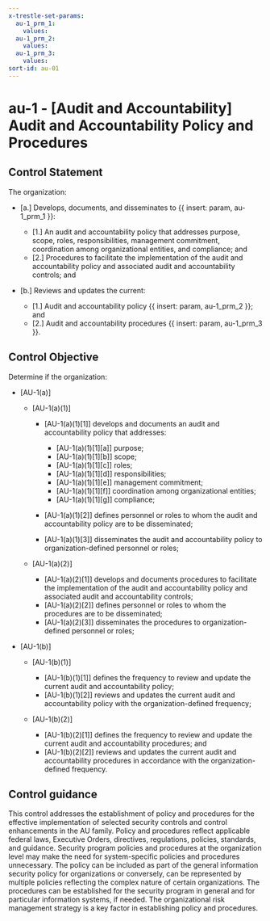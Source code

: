 ```yaml
---
x-trestle-set-params:
  au-1_prm_1:
    values:
  au-1_prm_2:
    values:
  au-1_prm_3:
    values:
sort-id: au-01
---
```


# au-1 - \[Audit and Accountability\] Audit and Accountability Policy and Procedures

## Control Statement

The organization:

- \[a.\] Develops, documents, and disseminates to {{ insert: param, au-1_prm_1 }}:

  - \[1.\] An audit and accountability policy that addresses purpose, scope, roles, responsibilities, management commitment, coordination among organizational entities, and compliance; and
  - \[2.\] Procedures to facilitate the implementation of the audit and accountability policy and associated audit and accountability controls; and

- \[b.\] Reviews and updates the current:

  - \[1.\] Audit and accountability policy {{ insert: param, au-1_prm_2 }}; and
  - \[2.\] Audit and accountability procedures {{ insert: param, au-1_prm_3 }}.

## Control Objective

Determine if the organization:

- \[AU-1(a)\]

  - \[AU-1(a)(1)\]

    - \[AU-1(a)(1)[1]\] develops and documents an audit and accountability policy that addresses:

      - \[AU-1(a)(1)[1][a]\] purpose;
      - \[AU-1(a)(1)[1][b]\] scope;
      - \[AU-1(a)(1)[1][c]\] roles;
      - \[AU-1(a)(1)[1][d]\] responsibilities;
      - \[AU-1(a)(1)[1][e]\] management commitment;
      - \[AU-1(a)(1)[1][f]\] coordination among organizational entities;
      - \[AU-1(a)(1)[1][g]\] compliance;

    - \[AU-1(a)(1)[2]\] defines personnel or roles to whom the audit and accountability policy are to be disseminated;
    - \[AU-1(a)(1)[3]\] disseminates the audit and accountability policy to organization-defined personnel or roles;

  - \[AU-1(a)(2)\]

    - \[AU-1(a)(2)[1]\] develops and documents procedures to facilitate the implementation of the audit and accountability policy and associated audit and accountability controls;
    - \[AU-1(a)(2)[2]\] defines personnel or roles to whom the procedures are to be disseminated;
    - \[AU-1(a)(2)[3]\] disseminates the procedures to organization-defined personnel or roles;

- \[AU-1(b)\]

  - \[AU-1(b)(1)\]

    - \[AU-1(b)(1)[1]\] defines the frequency to review and update the current audit and accountability policy;
    - \[AU-1(b)(1)[2]\] reviews and updates the current audit and accountability policy with the organization-defined frequency;

  - \[AU-1(b)(2)\]

    - \[AU-1(b)(2)[1]\] defines the frequency to review and update the current audit and accountability procedures; and
    - \[AU-1(b)(2)[2]\] reviews and updates the current audit and accountability procedures in accordance with the organization-defined frequency.

## Control guidance

This control addresses the establishment of policy and procedures for the effective implementation of selected security controls and control enhancements in the AU family. Policy and procedures reflect applicable federal laws, Executive Orders, directives, regulations, policies, standards, and guidance. Security program policies and procedures at the organization level may make the need for system-specific policies and procedures unnecessary. The policy can be included as part of the general information security policy for organizations or conversely, can be represented by multiple policies reflecting the complex nature of certain organizations. The procedures can be established for the security program in general and for particular information systems, if needed. The organizational risk management strategy is a key factor in establishing policy and procedures.
